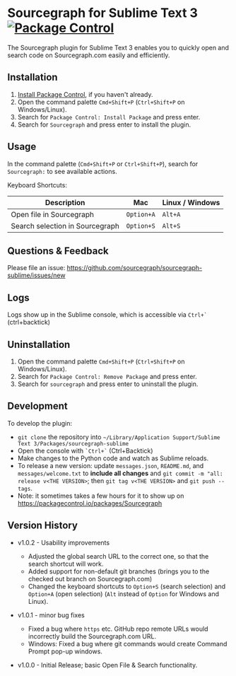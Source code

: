 # Sourcegraph for Sublime Text 3 [![Package Control](https://img.shields.io/packagecontrol/dt/Sourcegraph.svg)]()

The Sourcegraph plugin for Sublime Text 3 enables you to quickly open and search code on Sourcegraph.com easily and efficiently.

## Installation

1. [Install Package Control](https://packagecontrol.io/installation), if you haven't already.
1. Open the command palette `Cmd+Shift+P` (`Ctrl+Shift+P` on Windows/Linux).
2. Search for `Package Control: Install Package` and press enter.
3. Search for `Sourcegraph` and press enter to install the plugin.


## Usage

In the command palette (`Cmd+Shift+P` or `Ctrl+Shift+P`), search for `Sourcegraph:` to see available actions.

Keyboard Shortcuts:

| Description                     | Mac        | Linux / Windows |
|---------------------------------|------------|-----------------|
| Open file in Sourcegraph        | `Option+A` | `Alt+A`         |
| Search selection in Sourcegraph | `Option+S` | `Alt+S`         |


## Questions & Feedback

Please file an issue: https://github.com/sourcegraph/sourcegraph-sublime/issues/new


## Logs

Logs show up in the Sublime console, which is accessible via ``` Ctrl+` ``` (ctrl+backtick)


## Uninstallation

1. Open the command palette `Cmd+Shift+P` (`Ctrl+Shift+P` on Windows/Linux).
2. Search for `Package Control: Remove Package` and press enter.
3. Search for `sourcegraph` and press enter to uninstall the plugin.


## Development

To develop the plugin:

- `git clone` the repository into `~/Library/Application Support/Sublime Text 3/Packages/sourcegraph-sublime`
- Open the console with ``` `Ctrl+` ``` (Ctrl+Backtick)
- Make changes to the Python code and watch as Sublime reloads.
- To release a new version: update `messages.json`, `README.md`, and `messages/welcome.txt` to **include all changes** and `git commit -m "all: release v<THE VERSION>`; then `git tag v<THE VERSION>` and `git push --tags`.
- Note: it sometimes takes a few hours for it to show up on https://packagecontrol.io/packages/Sourcegraph


## Version History

- v1.0.2 - Usability improvements
    - Adjusted the global search URL to the correct one, so that the search shortcut will work.
    - Added support for non-default git branches (brings you to the checked out branch on Sourcegraph.com)
    - Changed the keyboard shortcuts to `Option+S` (search selection) and `Option+A` (open selection) (`Alt` instead of `Option` for Windows and Linux).

- v1.0.1 - minor bug fixes
    - Fixed a bug where `https` etc. GitHub repo remote URLs would incorrectly build the Sourcegraph.com URL.
    - Windows: Fixed a bug where git commands would create Command Prompt pop-up windows.

- v1.0.0 - Initial Release; basic Open File & Search functionality.
